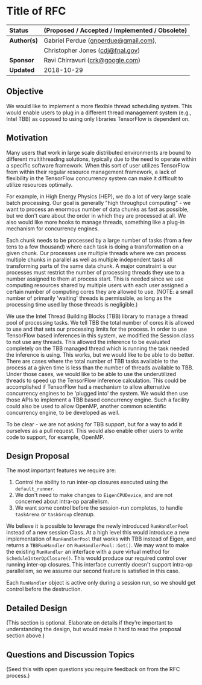 # Title of RFC

| Status        | (Proposed / Accepted / Implemented / Obsolete)       |
:-------------- |:---------------------------------------------------- |
| **Author(s)** | Gabriel Perdue (gnperdue@gmail.com),                 |
|               | Christopher Jones (cdj@fnal.gov)                     |
| **Sponsor**   | Ravi Chirravuri (crk@google.com)                     |
| **Updated**   | 2018-10-29                                           |

## Objective

We would like to implement a more flexible thread scheduling system. This would
enable users to plug in a different thread management system (e.g., Intel TBB)
as opposed to using only libraries TensorFlow is dependent on.

## Motivation

Many users that work in large scale distributed environments are bound to
different multithreading solutions, typically due to the need to operate within
a specific software framework. When this sort of user utilizes TensorFlow from
within their regular resource management framework, a lack of flexibility in
the TensorFlow concurrency system can make it difficult to utilize resources
optimally.

For example, in High Energy Physics (HEP), we do a lot of very large scale
batch processing. Our goal is generally "high throughput computing" - we want
to process an enormous number of data chunks as fast as possible, but we don't
care about the order in which they are processed at all. We also would like
more hooks to manage threads, something like a plug-in mechanism for
concurrency engines.

Each chunk needs to be processed by a large number of tasks (from a few tens to
a few thousand) where each task is doing a transformation on a given chunk. Our
processes use multiple threads where we can process multiple chunks in parallel
as well as multiple independent tasks all transforming parts of the same data
chunk. A major constraint is our processes must restrict the number of
processing threads they use to a number assigned to them at process start. This
is needed since we use computing resources shared by multiple users with each
user assigned a certain number of computing cores they are allowed to use.
(NOTE: a small number of primarily 'waiting' threads is permissible, as long as
the processing time used by those threads is negligible.)

We use the Intel Thread Building Blocks (TBB) library to manage a thread pool
of processing tasks. We tell TBB the total number of cores it is allowed to use
and that sets our processing limits for the process. In order to use TensorFlow
based inferences in this system, we modified the Session class to not use any
threads. This allowed the inference to be evaluated completely on the TBB
managed thread which is running the task needed the inference is using. This
works, but we would like to be able to do better. There are cases where the
total number of TBB tasks available to the process at a given time is less than
the number of threads available to TBB. Under those cases, we would like to be
able to use the underutilized threads to speed up the TensorFlow inference
calculation. This could be accomplished if TensorFlow had a mechanism to allow
alternative concurrency engines to be 'plugged into' the system. We would then
use those APIs to implement a TBB based concurrency engine. Such a facility
could also be used to allow OpenMP, another common scientific concurrency
engine, to be developed as well.

To be clear - we are not asking for TBB support, but for a way to add it
ourselves as a pull request. This would also enable other users to write code
to support, for example, OpenMP.

## Design Proposal

The most important features we require are:

1. Control the ability to run inter-op closures executed using the
`default_runner`.
2. We don't need to make changes to `EigenCPUDevice`, and are not concerned
about intra-op parallelism.
3. We want some control before the session-run completes, to handle `taskArena`
or `taskGroup` cleanup.

We believe it is possible to leverage the newly introduced `RunHandlerPool`
instead of a new session Class. At a high level this would introduce a new
implementation of `RunHandlerPool` that works with TBB instead of Eigen, and
returns a `TBBRunHandler` on `RunHandlerPool::Get()`. We may want to make the
existing `RunHandler` an interface with a pure virtual method for
`ScheduleInterOpClosure()`. This would produce our required control over
running inter-op closures. This interface currently doesn't support intra-op
parallelism, so we assume our second feature is satisfied in this case.

Each `RunHandler` object is active only during a session run, so we should get
control before the destruction.

## Detailed Design

(This section is optional. Elaborate on details if they’re important to
understanding the design, but would make it hard to read the proposal section
above.)

## Questions and Discussion Topics

(Seed this with open questions you require feedback on from the RFC process.)
